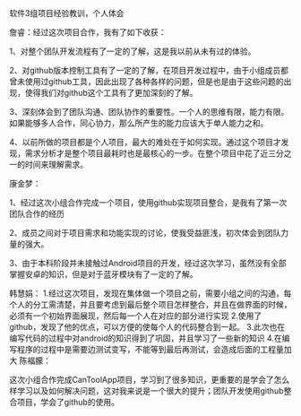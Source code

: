 软件3组项目经验教训，个人体会

詹睿：经过这次项目合作，我有了如下收获：

1、对整个团队开发流程有了一定的了解，这是我以前从未有过的体验。

2、对github版本控制工具有了一定的了解，在项目开发过程中，由于小组成员都曾未使用过github工具，因此出现了各种各样的问题，但是也是由于这些问题的出现，使得我们对github这个工具有了更加深刻的了解。

3、深刻体会到了团队沟通、团队协作的重要性。一个人的思维有限，能力有限。如果能够多人合作，同心协力，那么所产生的能力应该大于单人能力之和。

4、以前所做的项目都是个人项目，最大的难处在于如何实现。通过这个项目才发现，需求分析才是整个项目最耗时也是最核心的一步。在整个项目中花了近三分之一的时间来理解需求。

康金梦：

1、经过这次小组合作完成一个项目，使用github实现项目整合，是我有了第一次团队合作的经历

2、成员之间对于项目需求和功能实现的讨论，使我受益匪浅，初次体会到团队力量的强大。

3、由于本科阶段并未接触过Android项目的开发，经过这次学习，虽然没有全部掌握安卓的知识，但是对于蓝牙模块有了一定的了解。

韩慧娟：
1.经过这次项目，发现在集体做一个项目之前，需要小组之间的沟通，每个人的分工需清楚，并且要考虑到最后整个项目怎样整合，并且在做界面的时候，必须有一个初始界面展现，然后每一个人在对应的部分进行实现
2.使用了github，发现了他的优点，可以方便的使每个人的代码整合到一起。
3.此次也在编写代码的过程中对android的知识得到了巩固，并且学习了一些新的知识
4.在编写程序的过程中是需要边测试变写，不能等到最后再测试，会造成后面的工程量加大
陈福朦：

这次小组合作完成CanToolApp项目，学习到了很多知识，更重要的是学会了怎么样学习以及如何解决问题，这对我来说是一个很大的提升；团队开发使用github整合项目，学会了github的使用。
